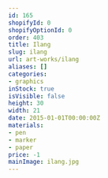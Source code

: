 ```yaml
---
id: 165
shopifyId: 0
shopifyOptionId: 0
order: 403
title: Ilang
slug: ilang
url: art-works/ilang
aliases: []
categories:
- graphics
inStock: true
isVisible: false
height: 30
width: 21
date: 2015-01-01T00:00:00Z
materials:
- pen
- marker
- paper
price: -1
mainImage: ilang.jpg
---
```

